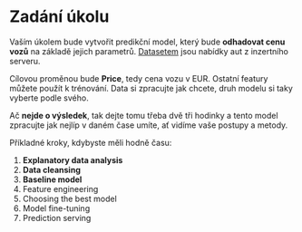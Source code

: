 # Zadání úkolu

Vaším úkolem bude vytvořit predikční model, který bude **odhadovat cenu vozů** na základě jejich parametrů.
[Datasetem](cars.csv) jsou nabídky aut z inzertního serveru.

Cílovou proměnou bude **Price**, tedy cena vozu v EUR. Ostatní featury můžete použít k trénování.
Data si zpracujte jak chcete, druh modelu si taky vyberte podle svého.

Ač **nejde o výsledek**, tak dejte tomu třeba dvě tři hodinky a tento model zpracujte jak nejlíp v daném čase umíte, ať vidíme vaše postupy a metody.


Příkladné kroky, kdybyste měli hodně času:

1. **Explanatory data analysis**
2. **Data cleansing**
3. **Baseline model**
4. Feature engineering
5. Choosing the best model
6. Model fine-tuning
7. Prediction serving
